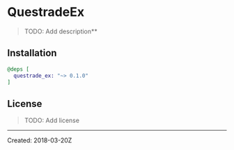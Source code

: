# QuestradeEx

> TODO: Add description**


## Installation

```elixir
@deps [
  questrade_ex: "~> 0.1.0"
]
```

## License

> TODO: Add license

----
Created:  2018-03-20Z
